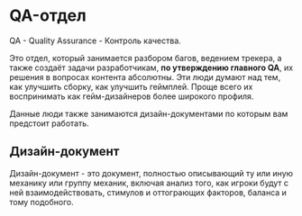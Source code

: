 # QA-отдел

QA - Quality Assurance - Контроль качества.

Это отдел, который занимается разбором багов, ведением трекера, а также создаёт задачи разработчикам, **по утверждению главного QA**, их решения в вопросах контента абсолютны. Эти люди думают над тем, как улучшить сборку, как улучшить геймплей. Проще всего их воспринимать как гейм-дизайнеров более широкого профиля. 

Данные люди также занимаются дизайн-документами по которым вам предстоит работать.

## Дизайн-документ

Дизайн-документ - это документ, полностью описывающий ту или иную механику или группу механик, включая анализ того, как игроки будут с ней взаимодействовать, стимулов и оттограющих факторов, баланса и тому подобного.
